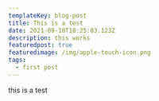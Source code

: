 ```yaml
---
templateKey: blog-post
title: This is a test
date: 2021-09-18T18:25:03.123Z
description: this works
featuredpost: true
featuredimage: /img/apple-touch-icon.png
tags:
  - first post
---
```

this is a test